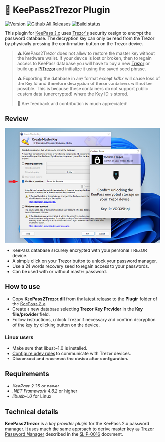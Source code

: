 # 🔐 KeePass2Trezor Plugin
[![Version](https://img.shields.io/github/release/vnau/keepass2trezor)](https://github.com/vnau/keepass2trezor/releases/latest)
[![Github All Releases](https://img.shields.io/github/downloads/vnau/keepass2trezor/total.svg)](https://github.com/vnau/KeePass2Trezor/releases/latest/download/KeePass2Trezor.zip)
[![Build status](https://github.com/vnau/KeePass2Trezor/actions/workflows/build.yml/badge.svg)](https://github.com/vnau/Keepass2Trezor/actions/workflows/build.yml)

This plugin for [KeePass 2.x](https://keepass.info/) uses [Trezor's](https://trezor.io/) security design to encrypt the password database.
The decryption key can only be read from the Trezor by physically pressing the confirmation button on the Trezor device. 

> ⚠ KeePass2Trezor does not allow to restore the master key without the hardware wallet. If your device is lost or broken, then to regain access to KeePass database you will have to buy a new [Trezor](https://trezor.io/) or build up a [PiTrezor](https://www.pitrezor.com) and initialize it using the saved seed phrase.
> 
> ⚠ Exporting the database in any format except _kdbx_ will cause loss of the Key Id and therefore decryption of these containers will not be possible. This is because these containers do not support public custom data (unencrypted) where the Key ID is stored.
> 
> 🌱 Any feedback and contribution is much appreciated!

## Review

![Using Trezor Hardware Wallet as key provider for KeePass 2.x](images/kp2t_screenshot1.png)

* KeePass database securely encrypted with your personal TREZOR device.
* A simple click on your Trezor button to unlock your password manager.
* Use a 24 words recovery seed to regain access to your passwords.
* Can be used with or without master password.

## How to use

* Copy __KeePass2Trezor.dll__ from the [latest release](https://github.com/vnau/keepass2trezor/releases) to the **Plugin** folder of the [KeePass 2.x](https://keepass.info/).
* Create a new database selecting __Trezor Key Provider__ in the __Key file/provider__ field.
* Follow instructions, unlock Trezor if necessary and confirm decryption of the key by clicking button on the device.

### Linux users

* Make sure that libusb-1.0 is installed.
* [Configure udev rules](https://trezor.io/learn/a/udev-rules) to communicate with Trezor devices.
* Disconnect and reconnect the device after configuration.

## Requirements

* _KeePass 2.35_ or newer
* _.NET Framework 4.6.2_ or higher
* _libusb-1.0_ for Linux

## Technical details

__KeePass2Trezor__ is a _key provider plugin_ for the KeePass 2.x password manager. It uses much the same approach to derive master key as [Trezor Password Manager](https://trezor.io/passwords/) described in the [SLIP-0016](https://github.com/satoshilabs/slips/blob/master/slip-0016.md) document.
